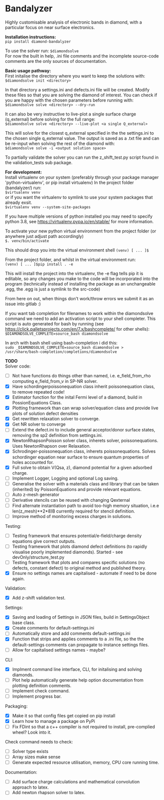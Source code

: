 # Bandalyzer

Highly customisable analysis of electronic bands in diamond, with a particular focus on near surface electronics.

**Installation instructions:**\
`pip install diamond-bandalyzer`

To use the solver run:
`$diamondsolve` \
For now the built in help, .ini file comments and the incomplete source-code comments are the only sources of documentation.

**Basic usage pathway:**\
First initalise the directory where you want to keep the solutions with:
`$diamondsolve init <directory>`

In that directory a settings.ini and defects.ini file will be created.  Modify these files so that you are solving the diamond
of interest.  You can check if you are happy with the chosen parameters before running with:\
`$diamondsolve solve <directory> --dry-run`

It can also be very instructive to live-plot a single surface charge (q_external) before solving for the full range:\
`$diamondsolve solve <directory> --live-plot <a single Q_external>`

This will solve for the closest q_external specified in the the settings.ini to the chosen single q_external value. The
output is saved as a .txt file and can be re-input when solving the rest of the diamond with:\
`$diamondsolve solve -i <output solution space>`

To partially validate the solver you can run the z_shift_test.py script found in the validation_tests sub package.


**For development:**\
Install virtualenv on your system (preferably through your package manager 'python-virtualenv', or pip install virtualenv)
In the project folder (bandalyzer/) run:\
`$virtualenv venv`\
or if you want the virtualenv to symlink to use your system packages that already exsit.\
`$virtualenv venv --system-site-packages`

If you have multiple versions of python installed you may need to specify python 3.8, see https://virtualenv.pypa.io/en/stable/ for more information.

To activate your new python virtual environment from the project folder (or anywhere just adjust path accordingly)\
`$. venv/bin/activate`

This should drop you into the virtual environment shell
`(venv) [ ... ]$`

From the project folder, and whilst in the virtual environment run:\
`(venv) [ ... ]$pip install . -e`

This will install the project into the virtualenv, the -e flag tells pip it is editable, so any changes you make to the code
will be incorporated into the program (technically instead of installing the package as an unchangeable .egg, the .egg is just a symlink to the src-code)

From here on out, when things don't work/throw errors we submit it as an issue into gitlab :)

If you want tab completion for filenames to work within the diamondsolve command we need to add an activation script to your shell completer.
This script is auto generated for bash by running (see https://click.palletsprojects.com/en/7.x/bashcomplete/ for other shells):\
`$DIAMONDSOLVE_COMPLETE=source_bash diamondsolve`

In arch with bash shell using bash-completion i did this:\
`sudo _DIAMONDSOLVE_COMPLETE=source_bash diamondsolve > /usr/share/bash-completion/completions/diamondsolve`


**TODO**\
Solver code:
* [ ] Not have functions do things other than named, i.e. e_field_from_rho computing e_field_from_v in SP-NR solver.
* [x] Have schordingerpoissonequation class inherit poissonequation class, to remove repeated code!
* [x] Estimator function for the inital Fermi level of a diamond, build in PossionEquations Class.
* [x] Plotting framework than can wrap solver/equation class and provide live plots of solution defect densities
* [x] Get rewritten relaxation solver to converge.
* [x] Get NR solver to converge
* [ ] Extend the defect.ini to include general acceptor/donor surface states, removing the sp2 definition from settings.ini.
* [x] NewtonRhapsonPoisson solver class, inherets solver, poissonequations. Uses NewtonRhapson over Relaxation.
* [x] Schrodinger-poissonequation class, inherets poissonequations. Solves schordinger equation near surface to ensure quantum properties of holes accounted for.
* [x] Full solve to obtain V(Qsa, z), diamond potential for a given adsorbed charge.
* [ ] Implement Logger, Logging and optional Log saving.
* [ ] Generalise the solver with a materials class and library that can be taken (inherited) by PoissonEquations and provide relevant equations.
* [ ] Auto z-mesh generator
* [ ] Derivative stencils can be reused with changing Qexternal
* [ ] Find alternate instantiation path to avoid too-high memory situation, i.e.e len(z_mesh)**2*8)B currently required for stencil definition.
* [ ] Improve method of monitoring excess charges in solutions.

Testing:
* [ ] Testing framework that ensures potential/e-field/charge density equations give correct outputs.
* [ ] Testing framework that plots diamond defect definitions (to rapidly visualise poorly implemented diamonds). Started - see devOnly/structure_test.py
* [ ] Testing framework that plots and compares specific solutions (no defects, constant defect) to original method and published theory.
* [x] Ensure no settings names are capitalised - automate if need to be done again.

Validation:
* [x] Add z-shift validation test.

Settings:
* [x] Saving and loading of Settings in JSON files, build in SettingsObject base class.
* [x] Create comments for default-settings.ini
* [ ] Automatically store and add comments default-settings.ini
* [x] Function that strips and applies comments to a .ini file, so the the default-settings comments can propagate to instance settings files.
* [ ] Allow for capitalised settings names - maybe?

CLI:
* [x] Implment command line interface, CLI, for initalising and solving diamonds.
* [ ] Plot help automatically generate help option documentation from plotting definition comments.
* [ ] Implement check command.
* [ ] Implement progress bar.

Packaging:
* [x] Make it so that config files get copied on pip install
* [x] Learn how to manage a package on PyPi
* [ ] Fix FDint so that a c++ compiler is not required to install, pre-complied wheel?  Look into it.

Check command needs to check:
* [ ] Solver type exists
* [ ] Array sizes make sense
* [ ] Generate expected resource utilisation, memory, CPU core running time.

Documentation:
* [ ] Add surface charge calculations and mathematical convolution approach to latex.
* [ ] Add newton rhapson solver to latex.
